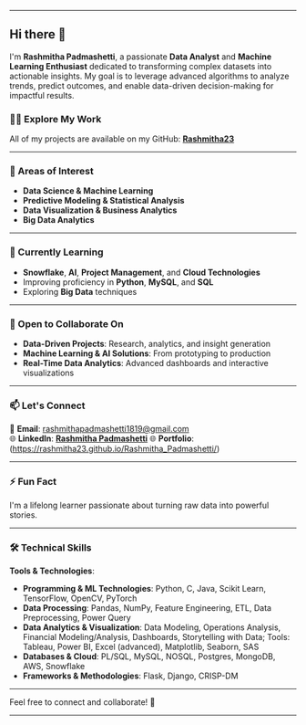 

---

## Hi there 👋  
I'm **Rashmitha Padmashetti**, a passionate **Data Analyst** and **Machine Learning Enthusiast** dedicated to transforming complex datasets into actionable insights. My goal is to leverage advanced algorithms to analyze trends, predict outcomes, and enable data-driven decision-making for impactful results.  

### 👨‍💻 Explore My Work  
All of my projects are available on my GitHub: [**Rashmitha23**](https://github.com/Rashmitha23?tab=repositories)  

---

### 👀 Areas of Interest  
- **Data Science & Machine Learning**  
- **Predictive Modeling & Statistical Analysis**  
- **Data Visualization & Business Analytics**  
- **Big Data Analytics**  

---

### 🌱 Currently Learning  
- **Snowflake**, **AI**, **Project Management**, and **Cloud Technologies**  
- Improving proficiency in **Python**, **MySQL**, and **SQL**    
- Exploring **Big Data** techniques  

---

### 💞️ Open to Collaborate On  
- **Data-Driven Projects**: Research, analytics, and insight generation  
- **Machine Learning & AI Solutions**: From prototyping to production  
- **Real-Time Data Analytics**: Advanced dashboards and interactive visualizations  

---

### 📫 Let's Connect  
📧 **Email**: rashmithapadmashetti1819@gmail.com  
🌐 **LinkedIn**: [**Rashmitha Padmashetti**](https://www.linkedin.com/in/rashmithapadmashetti/) 
🌐 **Portfolio**: (https://rashmitha23.github.io/Rashmitha_Padmashetti/)

---

### ⚡ Fun Fact  
I'm a lifelong learner passionate about turning raw data into powerful stories.  

---

### 🛠️ Technical Skills  

**Tools & Technologies**:  
- **Programming & ML Technologies**: Python, C, Java, Scikit Learn, TensorFlow, OpenCV, PyTorch
- **Data Processing**: Pandas, NumPy, Feature Engineering, ETL, Data Preprocessing, Power Query
- **Data Analytics & Visualization**: Data Modeling, Operations Analysis, Financial Modeling/Analysis, Dashboards, Storytelling with Data; Tools: Tableau, Power BI, Excel (advanced), Matplotlib, Seaborn, SAS
- **Databases & Cloud**: PL/SQL, MySQL, NOSQL, Postgres, MongoDB, AWS, Snowflake
- **Frameworks & Methodologies**: Flask, Django, CRISP-DM  



---

Feel free to connect and collaborate! 🚀  

---

